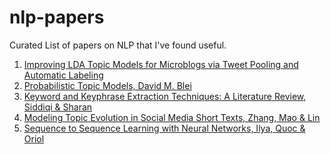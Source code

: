 # nlp-papers
Curated List of papers on NLP that I've found useful.

1. [Improving LDA Topic Models for Microblogs
via Tweet Pooling and Automatic Labeling](https://ssanner.github.io/papers/anu/sigir13.pdf)
2. [Probabilistic Topic Models, David M. Blei](http://www.cs.columbia.edu/~blei/papers/Blei2012.pdf)
3. [Keyword and Keyphrase Extraction Techniques: A Literature Review, Siddiqi & Sharan](https://www.researchgate.net/publication/272372039_Keyword_and_Keyphrase_Extraction_Techniques_A_Literature_Review)
4. [Modeling Topic Evolution in Social Media Short Texts, Zhang, Mao & Lin](https://ieeexplore.ieee.org/document/8023436)
5. [Sequence to Sequence Learning with Neural Networks, Ilya, Quoc & Oriol](https://arxiv.org/pdf/1409.3215.pdf)
